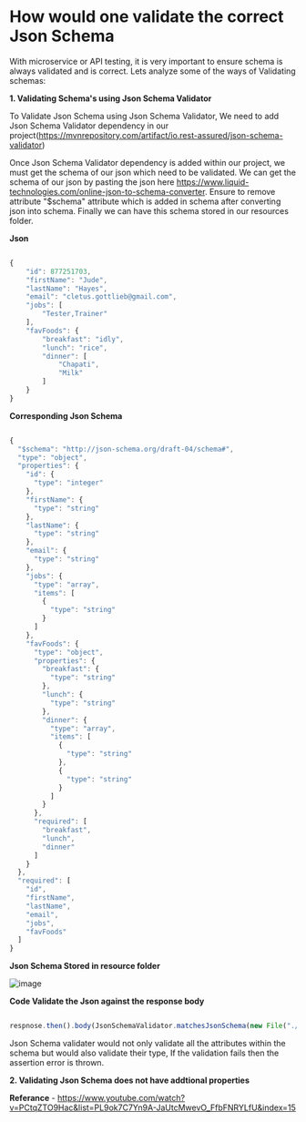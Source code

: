 # How would one validate the correct Json Schema

With microservice or API testing, it is very important to ensure schema is always validated and is correct. Lets analyze some of the ways of Validating schemas:

**1. Validating Schema's using Json Schema Validator**

To Validate Json Schema using Json Schema Validator, We need to add Json Schema Validator dependency in our project(https://mvnrepository.com/artifact/io.rest-assured/json-schema-validator)

Once Json Schema Validator dependency is added within our project, we must get the schema of our json which need to be validated. We can get the schema of our json by 
pasting the json here https://www.liquid-technologies.com/online-json-to-schema-converter. Ensure to remove attribute "$schema" attribute which is added in schema after converting json into schema. Finally we can have this schema stored in our resources folder.


**Json**

```js

{
    "id": 877251703,
    "firstName": "Jude",
    "lastName": "Hayes",
    "email": "cletus.gottlieb@gmail.com",
    "jobs": [
        "Tester,Trainer"
    ],
    "favFoods": {
        "breakfast": "idly",
        "lunch": "rice",
        "dinner": [
            "Chapati",
            "Milk"
        ]
    }
}

```


**Corresponding Json Schema**

```js

{
  "$schema": "http://json-schema.org/draft-04/schema#",
  "type": "object",
  "properties": {
    "id": {
      "type": "integer"
    },
    "firstName": {
      "type": "string"
    },
    "lastName": {
      "type": "string"
    },
    "email": {
      "type": "string"
    },
    "jobs": {
      "type": "array",
      "items": [
        {
          "type": "string"
        }
      ]
    },
    "favFoods": {
      "type": "object",
      "properties": {
        "breakfast": {
          "type": "string"
        },
        "lunch": {
          "type": "string"
        },
        "dinner": {
          "type": "array",
          "items": [
            {
              "type": "string"
            },
            {
              "type": "string"
            }
          ]
        }
      },
      "required": [
        "breakfast",
        "lunch",
        "dinner"
      ]
    }
  },
  "required": [
    "id",
    "firstName",
    "lastName",
    "email",
    "jobs",
    "favFoods"
  ]
}

```

**Json Schema Stored in resource folder**

![image](https://user-images.githubusercontent.com/52998083/189519447-3fbbcfc8-13ad-4ec1-91c0-ae48bbee3607.png)


**Code Validate the Json against the response body**

```js

respnose.then().body(JsonSchemaValidator.matchesJsonSchema(new File("./src/test/resources/Schema.json")));

```

Json Schema validater would not only validate all the attributes within the schema but would also validate their type, If the validation fails then the assertion error is thrown.

**2. Validating Json Schema does not have addtional properties**


**Referance** - https://www.youtube.com/watch?v=PCtqZTO9Hac&list=PL9ok7C7Yn9A-JaUtcMwevO_FfbFNRYLfU&index=15





